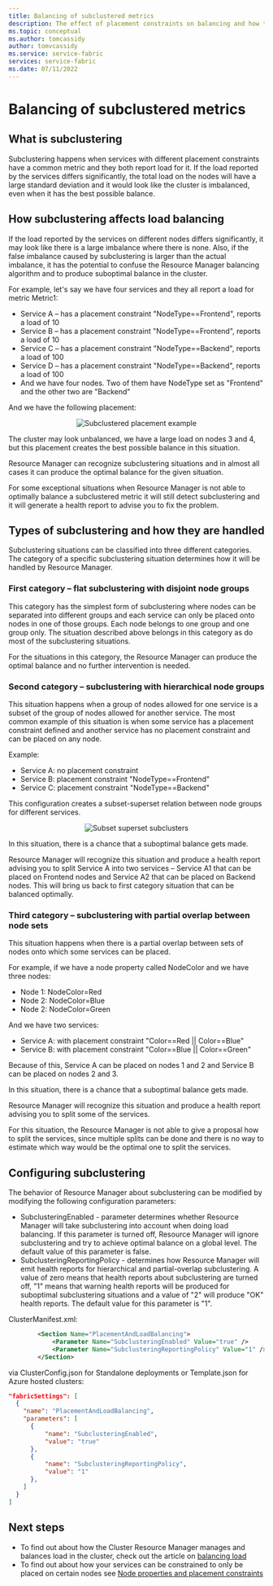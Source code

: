 ```yaml
---
title: Balancing of subclustered metrics
description: The effect of placement constraints on balancing and how to handle it
ms.topic: conceptual
ms.author: tomcassidy
author: tomvcassidy
ms.service: service-fabric
services: service-fabric
ms.date: 07/11/2022
---
```

# Balancing of subclustered metrics

## What is subclustering

Subclustering happens when services with different placement constraints have a common metric and they both report load for it. If the load reported by the services differs significantly, the total load on the nodes will have a large standard deviation and it would look like the cluster is imbalanced, even when it has the best possible balance.

## How subclustering affects load balancing

If the load reported by the services on different nodes differs significantly, it may look like there is a large imbalance where there is none. Also, if the false imbalance caused by subclustering is larger than the actual imbalance, it has the potential to confuse the Resource Manager balancing algorithm and to produce suboptimal balance in the cluster.

For example, let's say we have four services and they all report a load for metric Metric1:

* Service A – has a placement constraint "NodeType==Frontend", reports a load of 10
* Service B – has a placement constraint "NodeType==Frontend", reports a load of 10
* Service C – has a placement constraint "NodeType==Backend", reports a load of 100
* Service D – has a placement constraint "NodeType==Backend", reports a load of 100
* And we have four nodes. Two of them have NodeType set as "Frontend" and the other two are "Backend"

And we have the following placement:

<center>

![Subclustered placement example][Image1]
</center>

The cluster may look unbalanced, we have a large load on nodes 3 and 4, but this placement creates the best possible balance in this situation.

Resource Manager can recognize subclustering situations and in almost all cases it can produce the optimal balance for the given situation.

For some exceptional situations when Resource Manager is not able to optimally balance a subclustered metric it will still detect subclustering and it will generate a health report to advise you to fix the problem.

## Types of subclustering and how they are handled

Subclustering situations can be classified into three different categories. The category of a specific subclustering situation determines how it will be handled by Resource Manager.

### First category – flat subclustering with disjoint node groups

This category has the simplest form of subclustering where nodes can be separated into different groups and each service can only be placed onto nodes in one of those groups. Each node belongs to one group and one group only. The situation described above belongs in this category as do most of the subclustering situations. 

For the situations in this category, the Resource Manager can produce the optimal balance and no further intervention is needed.

### Second category – subclustering with hierarchical node groups

This situation happens when a group of nodes allowed for one service is a subset of the group of nodes allowed for another service. The most common example of this situation is when some service has a placement constraint defined and another service has no placement constraint and can be placed on any node.

Example:

* Service A: no placement constraint
* Service B: placement constraint "NodeType==Frontend"
* Service C: placement constraint "NodeType==Backend"

This configuration creates a subset-superset relation between node groups for different services.

<center>

![Subset superset subclusters][Image2]
</center>

In this situation, there is a chance that a suboptimal balance gets made.

Resource Manager will recognize this situation and produce a health report advising you to split Service A into two services – Service A1 that can be placed on Frontend nodes and Service A2 that can be placed on Backend nodes. This will bring us back to first category situation that can be balanced optimally.

### Third category – subclustering with partial overlap between node sets

This situation happens when there is a partial overlap between sets of nodes onto which some services can be placed.

For example, if we have a node property called NodeColor and we have three nodes:

* Node 1: NodeColor=Red
* Node 2: NodeColor=Blue
* Node 2: NodeColor=Green

And we have two services:

* Service A: with placement constraint "Color==Red || Color==Blue"
* Service B: with placement constraint "Color==Blue || Color==Green"

Because of this, Service A can be placed on nodes 1 and 2 and Service B can be placed on nodes 2 and 3.

In this situation, there is a chance that a suboptimal balance gets made.

Resource Manager will recognize this situation and produce a health report advising you to split some of the services.

For this situation, the Resource Manager is not able to give a proposal how to split the services, since multiple splits can be done and there is no way to estimate which way would be the optimal one to split the services.

## Configuring subclustering

The behavior of Resource Manager about subclustering can be modified by modifying the following configuration parameters:
* SubclusteringEnabled - parameter determines whether Resource Manager will take subclustering into account when doing load balancing. If this parameter is turned off, Resource Manager will ignore subclustering and try to achieve optimal balance on a global level. The default value of this parameter is false.
* SubclusteringReportingPolicy - determines how Resource Manager will emit health reports for hierarchical and partial-overlap subclustering. A value of zero means that health reports about subclustering are turned off, "1" means that warning health reports will be produced for suboptimal subclustering situations and a value of "2" will produce "OK" health reports. The default value for this parameter is "1".

ClusterManifest.xml:

``` xml
        <Section Name="PlacementAndLoadBalancing">
            <Parameter Name="SubclusteringEnabled" Value="true" />
            <Parameter Name="SubclusteringReportingPolicy" Value="1" />
        </Section>
```

via ClusterConfig.json for Standalone deployments or Template.json for Azure hosted clusters:

```json
"fabricSettings": [
  {
    "name": "PlacementAndLoadBalancing",
    "parameters": [
      {
          "name": "SubclusteringEnabled",
          "value": "true"
      },
      {
          "name": "SubclusteringReportingPolicy",
          "value": "1"
      },
    ]
  }
]
```

## Next steps
* To find out about how the Cluster Resource Manager manages and balances load in the cluster, check out the article on [balancing load](service-fabric-cluster-resource-manager-balancing.md)
* To find out about how your services can be constrained to only be placed on certain nodes see [Node properties and placement constraints](service-fabric-cluster-resource-manager-cluster-description.md#node-properties-and-placement-constraints)

[Image1]:./media/cluster-resource-manager-subclustering/subclustered-placement.png
[Image2]:./media/cluster-resource-manager-subclustering/subset-superset-nodes.png
